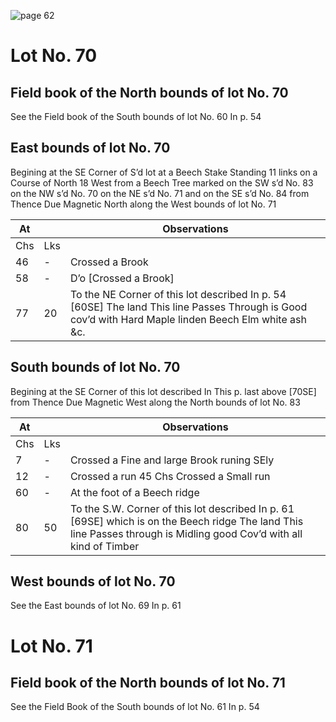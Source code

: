 ![page 62](image/fieldbook/ovid-page-62.jpg)

# Lot No. 70

## Field book of the North bounds of lot No. 70
See the Field book of the South bounds of lot No. 60 In p. 54

## East bounds of lot No. 70
Begining at the SE Corner of S’d lot at a Beech Stake Standing 11 links on a Course of North 18 West from a Beech Tree marked on the SW s’d No. 83 on the NW s’d No. 70 on the NE s’d No. 71 and on the SE s’d No. 84 from Thence Due Magnetic North along the West bounds of lot No. 71

| At |    | Observations |
| -- | -- | ------------ |
| Chs | Lks | |
46 | - | Crossed a Brook
58 | - | D’o  [Crossed a Brook]
77 | 20 | To the NE Corner of this lot described In p. 54 [60SE] The land This line Passes Through is Good cov’d with Hard Maple linden Beech Elm white ash &c.

## South bounds of lot No. 70
Begining at the SE Corner of this lot described In This p. last above [70SE] from Thence Due Magnetic West along the North bounds of lot No. 83

| At |    | Observations |
| -- | -- | ------------ |
| Chs | Lks | |
7 | - | Crossed a Fine and large Brook runing SEly
12 | - | Crossed a run 45 Chs Crossed a Small run
60 | - | At the foot of a Beech ridge
80 | 50 | To the S.W. Corner of this lot described In p. 61 [69SE] which is on the Beech ridge The land This line Passes through is Midling good Cov’d with all kind of Timber

## West bounds of lot No. 70
See the East bounds of lot No. 69 In p. 61

# Lot No. 71

## Field book of the North bounds of lot No. 71
See the Field Book of the South bounds of lot No. 61 In p. 54

